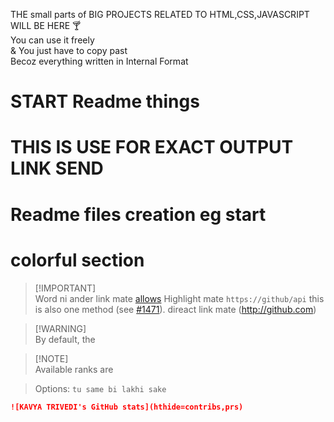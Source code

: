 THE small parts of BIG PROJECTS RELATED TO HTML,CSS,JAVASCRIPT WILL BE HERE 🍸 <br>
You can use it freely <br>
& You just have to copy past <br>
Becoz everything written in Internal Format 
<h1>START Readme things  <h1>
<P>THIS IS USE FOR EXACT OUTPUT LINK SEND </P>

# Readme files creation eg start



# colorful section <!-- omit in toc -->

> [!IMPORTANT]\
> Word ni ander link mate  [allows](https://github.com) Highlight mate `https://github/api` this is also one method (see [#1471](https://github.com/)). direact link mate  (http://github.com)

> [!WARNING]\
> By default, the

> [!NOTE]\
> Available ranks are

> Options: `tu same bi lakhi sake `

```md
![KAVYA TRIVEDI's GitHub stats](hthide=contribs,prs)
```
